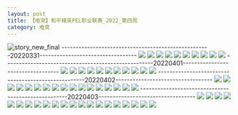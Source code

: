 ```yaml
---
layout: post
title: 【电竞】和平精英PEL职业联赛_2022_第四周
category: 电竞
---
```

![story_new_final](http://rh8cub8wq.hd-bkt.clouddn.com/img/story_new_final_0322.png)
----------------------------------------------------20220331----------------------------------
![](http://rh8cub8wq.hd-bkt.clouddn.com/img/pel-220331-1.png)
![](http://rh8cub8wq.hd-bkt.clouddn.com/img/pel-220331-2.png)
![](http://rh8cub8wq.hd-bkt.clouddn.com/img/pel-220331-3.png)
![](http://rh8cub8wq.hd-bkt.clouddn.com/img/pel-220331-4.png)
![](http://rh8cub8wq.hd-bkt.clouddn.com/img/pel-220331-5.png)
![](http://rh8cub8wq.hd-bkt.clouddn.com/img/pel-220331-6.png)
![](http://rh8cub8wq.hd-bkt.clouddn.com/img/pel-220331-7.png)
![](http://rh8cub8wq.hd-bkt.clouddn.com/img/pel-220331-8.png)
![](http://rh8cub8wq.hd-bkt.clouddn.com/img/pel-220331-10.png)
![](http://rh8cub8wq.hd-bkt.clouddn.com/img/pel-220331-11.png)
----------------------------------------------------20220401----------------------------------
![](http://rh8cub8wq.hd-bkt.clouddn.com/img/pel-220401-1.png)
![](http://rh8cub8wq.hd-bkt.clouddn.com/img/pel-220401-2.png)
![](http://rh8cub8wq.hd-bkt.clouddn.com/img/pel-220401-3.png)
![](http://rh8cub8wq.hd-bkt.clouddn.com/img/pel-220401-4.png)
![](http://rh8cub8wq.hd-bkt.clouddn.com/img/pel-220401-5.png)
![](http://rh8cub8wq.hd-bkt.clouddn.com/img/pel-220401-6.png)
![](http://rh8cub8wq.hd-bkt.clouddn.com/img/pel-220401-7.png)
![](http://rh8cub8wq.hd-bkt.clouddn.com/img/pel-220401-8.png)
![](http://rh8cub8wq.hd-bkt.clouddn.com/img/pel-220401-10.png)
![](http://rh8cub8wq.hd-bkt.clouddn.com/img/pel-220401-11.png)
![](http://rh8cub8wq.hd-bkt.clouddn.com/img/pel-220401-12.png)
----------------------------------------------------20220402----------------------------------
![](http://rh8cub8wq.hd-bkt.clouddn.com/img/pel-220402-new-1.png)
![](http://rh8cub8wq.hd-bkt.clouddn.com/img/pel-220402-new-2.png)
![](http://rh8cub8wq.hd-bkt.clouddn.com/img/pel-220402-new-3.png)
![](http://rh8cub8wq.hd-bkt.clouddn.com/img/pel-220402-new-4.png)
![](http://rh8cub8wq.hd-bkt.clouddn.com/img/pel-220402-new-5.png)
![](http://rh8cub8wq.hd-bkt.clouddn.com/img/pel-220402-new-6.png)
![](http://rh8cub8wq.hd-bkt.clouddn.com/img/pel-220402-new-7.png)
![](http://rh8cub8wq.hd-bkt.clouddn.com/img/pel-220402-new-8.png)
![](http://rh8cub8wq.hd-bkt.clouddn.com/img/pel-220402-new-9.png)
![](http://rh8cub8wq.hd-bkt.clouddn.com/img/pel-220402-new-10.png)
![](http://rh8cub8wq.hd-bkt.clouddn.com/img/pel-220402-new-11.png)
![](http://rh8cub8wq.hd-bkt.clouddn.com/img/pel-220402-new-12.png)
![](http://rh8cub8wq.hd-bkt.clouddn.com/img/pel-220402-new-13.png)
![](http://rh8cub8wq.hd-bkt.clouddn.com/img/pel-220402-new-14.png)
![](http://rh8cub8wq.hd-bkt.clouddn.com/img/pel-220402-new-15.png)
![](http://rh8cub8wq.hd-bkt.clouddn.com/img/pel-220402-new-16.png)
![](http://rh8cub8wq.hd-bkt.clouddn.com/img/pel-220402-new-17.png)
----------------------------------------------------20220403----------------------------------
![](http://rh8cub8wq.hd-bkt.clouddn.com/img/pel-220403-1.png)
![](http://rh8cub8wq.hd-bkt.clouddn.com/img/pel-220403-2.png)
![](http://rh8cub8wq.hd-bkt.clouddn.com/img/pel-220403-3.png)
![](http://rh8cub8wq.hd-bkt.clouddn.com/img/pel-220403-4.png)
![](http://rh8cub8wq.hd-bkt.clouddn.com/img/pel-220403-5.png)
![](http://rh8cub8wq.hd-bkt.clouddn.com/img/pel-220403-6.png)
![](http://rh8cub8wq.hd-bkt.clouddn.com/img/pel-220403-7.png)
![](http://rh8cub8wq.hd-bkt.clouddn.com/img/pel-220403-8.png)
![](http://rh8cub8wq.hd-bkt.clouddn.com/img/pel-220403-10.png)
![](http://rh8cub8wq.hd-bkt.clouddn.com/img/pel-220403-11.png)
![](http://rh8cub8wq.hd-bkt.clouddn.com/img/pel-220403-12.png)
![](http://rh8cub8wq.hd-bkt.clouddn.com/img/pel-220403-13.png)
![](http://rh8cub8wq.hd-bkt.clouddn.com/img/pel-220403-14.png)
![](http://rh8cub8wq.hd-bkt.clouddn.com/img/pel-220403-15.png)
![](http://rh8cub8wq.hd-bkt.clouddn.com/img/pel-220403-16.png)
![](http://rh8cub8wq.hd-bkt.clouddn.com/img/pel-220403-17.png)
![](http://rh8cub8wq.hd-bkt.clouddn.com/img/pel-220403-18.png)
![](http://rh8cub8wq.hd-bkt.clouddn.com/img/pel-220403-19.png)
![](http://rh8cub8wq.hd-bkt.clouddn.com/img/pel-220403-20.png)
![](http://rh8cub8wq.hd-bkt.clouddn.com/img/pel-220403-21.png)
![](http://rh8cub8wq.hd-bkt.clouddn.com/img/pel-220403-22.png)
